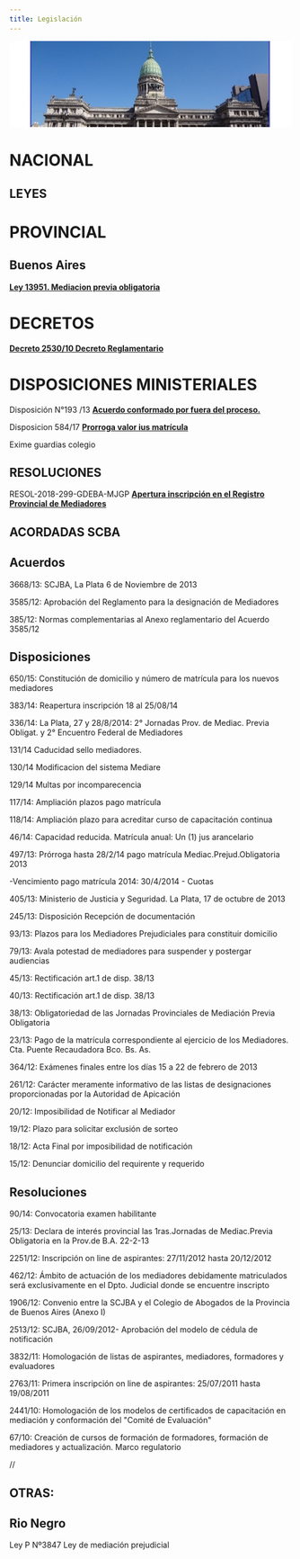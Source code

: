 ```yaml
---
title: Legislación
---
```

![null](/images/uploads/congreso.jpg)


# NACIONAL

## LEYES









# PROVINCIAL

## Buenos Aires

[**Ley 13951. Mediacion previa obligatoria**](/legislacion/legislacion/l-13951.html)

## 

# DECRETOS

[**Decreto 2530/10 Decreto Reglamentario**](http://www.gob.gba.gov.ar/legislacion/legislacion/10-2530.html)

# DISPOSICIONES MINISTERIALES

Disposición N°193 /13 [**Acuerdo conformado por fuera del proceso.** ](/legislacion/acuerdo-conformado-por-fuera-del-proceso)

Disposicion 584/17 [**Prorroga valor ius matrícula**](/legislacion/disp-584-17-prorroga-valor-ius/index.html)

Exime guardias colegio

## RESOLUCIONES

RESOL-2018-299-GDEBA-MJGP
[ **Apertura inscripción en el Registro Provincial de Mediadores**](/legislacion/apertura-inscripcion-en-el-registro-provincial-de-mediadores-2018/index.html)

## ACORDADAS SCBA

## Acuerdos

3668/13: SCJBA, La Plata 6 de Noviembre de 2013

3585/12: Aprobación del Reglamento para la designación de Mediadores

 385/12:  Normas complementarias al Anexo reglamentario del Acuerdo 3585/12

## Disposiciones

650/15: Constitución de domicilio y número de matrícula para los nuevos mediadores

383/14: Reapertura inscripción 18 al 25/08/14

336/14: La Plata, 27 y 28/8/2014: 2° Jornadas Prov. de Mediac. Previa Obligat. y 2° Encuentro Federal de Mediadores

131/14 Caducidad sello mediadores. 

130/14 Modificacion del sistema Mediare

129/14 Multas por incomparecencia

117/14:  Ampliación plazos pago matrícula

118/14:  Ampliación plazo para acreditar curso de capacitación continua

46/14: Capacidad reducida. Matrícula anual: Un (1) jus arancelario

497/13: Prórroga hasta 28/2/14 pago matrícula Mediac.Prejud.Obligatoria 2013

\-Vencimiento pago matrícula 2014:  30/4/2014 - Cuotas

405/13: Ministerio de Justicia y Seguridad. La Plata, 17 de octubre de 2013

245/13: Disposición Recepción de documentación

93/13: Plazos para los Mediadores Prejudiciales para constituir domicilio

79/13: Avala potestad de mediadores para suspender y postergar audiencias

45/13: Rectificación art.1  de disp. 38/13

40/13: Rectificación art.1 de disp. 38/13

38/13: Obligatoriedad de las Jornadas Provinciales de Mediación Previa Obligatoria

23/13: Pago de la matrícula correspondiente al ejercicio de los Mediadores. Cta. Puente Recaudadora Bco. Bs. As.

364/12: Exámenes finales entre los días 15 a 22 de febrero de 2013

261/12: Carácter meramente informativo de las listas de designaciones proporcionadas por la Autoridad de Apicación

20/12: Imposibilidad de Notificar al Mediador

19/12: Plazo para solicitar exclusión de sorteo

18/12: Acta Final por imposibilidad de notificación

15/12: Denunciar domicilio del requirente y requerido

## Resoluciones

90/14: Convocatoria examen habilitante

25/13:  Declara de interés provincial las 1ras.Jornadas de Mediac.Previa Obligatoria en la Prov.de B.A. 22-2-13

2251/12: Inscripción on line de aspirantes: 27/11/2012 hasta 20/12/2012

462/12: Ámbito de actuación de los mediadores debidamente matriculados será exclusivamente en el Dpto. Judicial donde se encuentre inscripto

1906/12: Convenio entre la SCJBA y el Colegio de Abogados de la Provincia de Buenos Aires (Anexo I)

2513/12: SCJBA, 26/09/2012- Aprobación del modelo de cédula de notificación

3832/11: Homologación de listas de aspirantes, mediadores, formadores y evaluadores

2763/11: Primera inscripción on line de aspirantes: 25/07/2011 hasta 19/08/2011

2441/10: Homologación de los modelos de certificados de capacitación en mediación y conformación del "Comité de Evaluación"

67/10:  Creación de cursos de formación de formadores, formación de mediadores y actualización. Marco regulatorio



//

## OTRAS: 

## Rio Negro

Ley P Nº3847 Ley de mediación prejudicial

